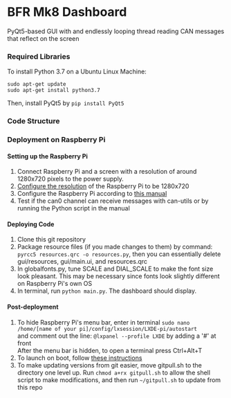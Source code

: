 # BFR Mk8 Dashboard
PyQt5-based GUI with and endlessly looping thread reading CAN messages that reflect on the screen

### Required Libraries
To install Python 3.7 on a Ubuntu Linux Machine:
```
sudo apt-get update
sudo apt-get install python3.7
```
Then, install PyQt5 by `pip install PyQt5`

### Code Structure

 
### Deployment on Raspberry Pi
#### Setting up the Raspberry Pi
1. Connect Raspberry Pi and a screen with a resolution of around 1280x720 pixels to the power supply.
2. [Configure the resolution](https://raspberrytips.com/change-resolution-raspberry-pi/) of the Raspberry Pi to be 1280x720
3. Configure the Raspberry Pi according to [this manual](https://www.waveshare.com/w/upload/2/29/RS485-CAN-HAT-user-manuakl-en.pdf)
4. Test if the can0 channel can receive messages with can-utils or by running the Python script in the manual
#### Deploying Code
1. Clone this git repository
2. Package resource files (if you made changes to them) by command: `pyrcc5 resources.qrc -o resources.py`, then you can essentially delete gui/resources, gui/main.ui, and resources.qrc
3. In globalfonts.py, tune SCALE and DIAL_SCALE to make the font size look pleasant. This may be necessary since fonts look slightly different on Raspberry Pi's own OS
4. In terminal, run `python main.py`. The dashboard should display.
#### Post-deployment
1. To hide Raspberry Pi's menu bar, enter in terminal `sudo nano /home/[name of your pi]/config/lxsession/LXDE-pi/autostart`  
   and comment out the line: `@lxpanel --profile LXDE` by adding a '#' at front  
   After the menu bar is hidden, to open a terminal press Ctrl+Alt+T
10. To launch on boot, follow [these instructions](https://learn.sparkfun.com/tutorials/how-to-run-a-raspberry-pi-program-on-startup#method-2-autostart)
11. To make updating versions from git easier, move gitpull.sh to the directory one level up. Run `chmod a+rx gitpull.sh` to allow the shell script to make modifications, and then run `~/gitpull.sh` to update from this repo
